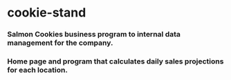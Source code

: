# cookie-stand

### Salmon Cookies business program to internal data management for the company.

### Home page and program that calculates daily sales projections for each location.


